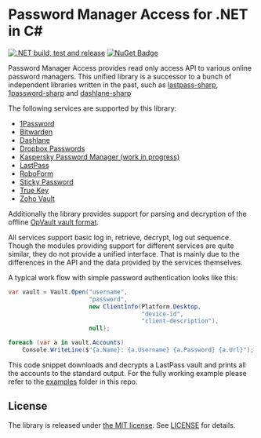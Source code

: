 # Password Manager Access for .NET in C#

[![.NET build, test and release](https://github.com/detunized/password-manager-access/actions/workflows/ci.yaml/badge.svg)](https://github.com/detunized/password-manager-access/actions/workflows/ci.yaml)
[![NuGet Badge](https://buildstats.info/nuget/PasswordManagerAccess)](https://www.nuget.org/packages/PasswordManagerAccess/)

Password Manager Access provides read only access API to various online
password managers. This unified library is a successor to a bunch of
independent libraries written in the past, such as
[lastpass-sharp](https://github.com/detunized/lastpass-sharp),
[1password-sharp](https://github.com/detunized/1password-sharp) and
[dashlane-sharp](https://github.com/detunized/dashlane-sharp)

The following services are supported by this library:

  - [1Password](https://1password.com)
  - [Bitwarden](https://bitwarden.com)
  - [Dashlane](https://dashlane.com)
  - [Dropbox Passwords](https://www.dropbox.com/features/security/passwords)
  - [Kaspersky Password Manager (work in progress)](https://www.kaspersky.com/password-manager)
  - [LastPass](https://lastpass.com)
  - [RoboForm](https://roboform.com)
  - [Sticky Password](https://www.stickypassword.com)
  - [True Key](https://www.truekey.com)
  - [Zoho Vault](https://www.zoho.com/vault)

Additionally the library provides support for parsing and decryption of the
offline [OpVault vault format](https://support.1password.com/opvault-design/).

All services support basic log in, retrieve, decrypt, log out sequence. Though
the modules providing support for different services are quite similar, they
do not provide a unified interface. That is mainly due to the differences in
the API and the data provided by the services themselves.

A typical work flow with simple password authentication looks like this:

```c#
var vault = Vault.Open("username",
                       "password",
                       new ClientInfo(Platform.Desktop,
                                      "device-id",
                                      "client-description"),
                       null);

foreach (var a in vault.Accounts)
    Console.WriteLine($"{a.Name}: {a.Username} {a.Password} {a.Url}");
```

This code snippet downloads and decrypts a LastPass vault and prints all the
accounts to the standard output. For the fully working example please refer to
the [examples](examples) folder in this repo.

## License

The library is released under [the MIT license][mit]. See [LICENSE][license]
for details.

[mit]: http://www.opensource.org/licenses/mit-license.php
[license]: LICENSE
